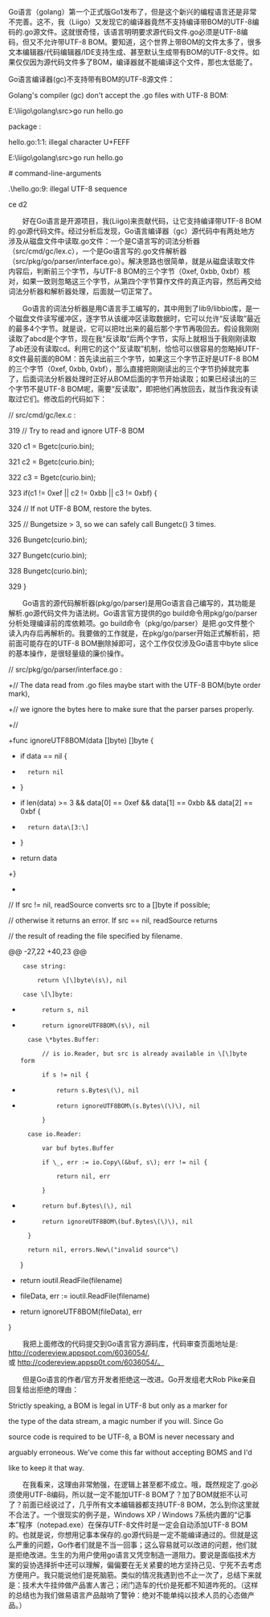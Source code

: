 Go语言（golang）第一个正式版Go1发布了，但是这个新兴的编程语言还是非常不完善。这不，我（Liigo）又发现它的编译器竟然不支持编译带BOM的UTF-8编码的.go源文件。这就很奇怪，该语言明明要求源代码文件.go必须是UTF-8编码，但又不允许带UTF-8 BOM。要知道，这个世界上带BOM的文件太多了，很多文本编辑器/代码编辑器/IDE支持生成、甚至默认生成带有BOM的UTF-8文件。如果仅仅因为源代码文件多了BOM，编译器就不能编译这个文件，那也太低能了。



Go语言编译器\(gc\)不支持带有BOM的UTF-8源文件：

Golang's compiler \(gc\) don't accept the .go files with UTF-8 BOM: 



E:\liigo\golang\src&gt;go run hello.go

package :

hello.go:1:1: illegal character U+FEFF



E:\liigo\golang\src&gt;go run hello.go

\# command-line-arguments

.\hello.go:9: illegal UTF-8 sequence

ce d2



　　好在Go语言是开源项目，我\(Liigo\)来贡献代码，让它支持编译带UTF-8 BOM的.go源代码文件。经过分析后发现，Go语言编译器（gc）源代码中有两处地方涉及从磁盘文件中读取.go文件：一个是C语言写的词法分析器（src/cmd/gc/lex.c），一个是Go语言写的.go文件解析器（src/pkg/go/parser/interface.go）。解决思路也很简单，就是从磁盘读取文件内容后，判断前三个字节，与UTF-8 BOM的三个字节（0xef, 0xbb, 0xbf）核对，如果一致则忽略这三个字节，从第四个字节算作文件的真正内容，然后再交给词法分析器和解析器处理，后面就一切正常了。

　　Go语言的词法分析器是用C语言手工编写的，其中用到了lib9/libbio库，是一个磁盘文件读写缓冲区，逐字节从该缓冲区读取数据时，它可以允许“反读取”最近的最多4个字节。就是说，它可以把吐出来的最后那个字节再吸回去。假设我刚刚读取了abcd是个字节，现在我“反读取”后两个字节，实际上就相当于我刚刚读取了ab还没有读取cd。利用它的这个“反读取”机制，恰恰可以很容易的忽略掉UTF-8文件最前面的BOM：首先读出前三个字节，如果这三个字节正好是UTF-8 BOM的三个字节（0xef, 0xbb, 0xbf），那么直接把刚刚读出的三个字节扔掉就完事了，后面词法分析器处理时正好从BOM后面的字节开始读取；如果已经读出的三个字节不是UTF-8 BOM呢，需要“反读取”，即把他们再放回去，就当作我没有读取过它们。修改后的代码如下：



// src/cmd/gc/lex.c : 

  319                 // Try to read and ignore UTF-8 BOM

  320                 c1 = Bgetc\(curio.bin\);

  321                 c2 = Bgetc\(curio.bin\);

  322                 c3 = Bgetc\(curio.bin\);

  323                 if\(c1 != 0xef \|\| c2 != 0xbb \|\| c3 != 0xbf\) {

  324                         // If not UTF-8 BOM, restore the bytes.

  325                         // Bungetsize &gt; 3, so we can safely call Bungetc\(\) 3 times.

  326                         Bungetc\(curio.bin\);

  327                         Bungetc\(curio.bin\);

  328                         Bungetc\(curio.bin\);

  329                 }



　　Go语言的源代码解析器\(pkg/go/parser\)是用Go语言自己编写的，其功能是解析.go源代码文件为语法树。Go语言官方提供的go build命令用pkg/go/parser分析处理编译前的库依赖项。go build命令（pkg/go/parser）是把.go文件整个读入内存后再解析的。我要做的工作就是，在pkg/go/parser开始正式解析前，把前面可能存在的UTF-8 BOM删除掉即可，这个工作仅仅涉及Go语言中byte slice的基本操作，是很轻量级的廉价操作。



// src/pkg/go/parser/interface.go : 

+// The data read from .go files maybe start with the UTF-8 BOM\(byte order mark\),

+// we ignore the bytes here to make sure that the parser parses properly.

+//

+func ignoreUTF8BOM\(data \[\]byte\) \[\]byte {

+	if data == nil {

+		return nil

+	}

+	if len\(data\) &gt;= 3 && data\[0\] == 0xef && data\[1\] == 0xbb && data\[2\] == 0xbf {

+		return data\[3:\]

+	}

+	return data

+}

+

 // If src != nil, readSource converts src to a \[\]byte if possible;

 // otherwise it returns an error. If src == nil, readSource returns

 // the result of reading the file specified by filename.

@@ -27,22 +40,23 @@

 		case string:

 			return \[\]byte\(s\), nil

 		case \[\]byte:

-			return s, nil

+			return ignoreUTF8BOM\(s\), nil

 		case \*bytes.Buffer:

 			// is io.Reader, but src is already available in \[\]byte form

 			if s != nil {

-				return s.Bytes\(\), nil

+				return ignoreUTF8BOM\(s.Bytes\(\)\), nil

 			}

 		case io.Reader:

 			var buf bytes.Buffer

 			if \_, err := io.Copy\(&buf, s\); err != nil {

 				return nil, err

 			}

-			return buf.Bytes\(\), nil

+			return ignoreUTF8BOM\(buf.Bytes\(\)\), nil

 		}

 		return nil, errors.New\("invalid source"\)

 	}

-	return ioutil.ReadFile\(filename\)

+	fileData, err := ioutil.ReadFile\(filename\)

+	return ignoreUTF8BOM\(fileData\), err

 }





　　我把上面修改的代码提交到Go语言官方源码库，代码审查页面地址是: http://codereview.appspot.com/6036054/, 或 http://codereview.appsp0t.com/6036054/。



　　但是Go语言的作者/官方开发者拒绝这一改进。Go开发组老大Rob Pike亲自回复给出拒绝的理由：



Strictly speaking, a BOM is legal in UTF-8 but only as a marker for

the type of the data stream, a magic number if you will. Since Go

source code is required to be UTF-8, a BOM is never necessary and

arguably erroneous. We've come this far without accepting BOMS and I'd

like to keep it that way.

　　在我看来，这理由非常勉强，在逻辑上甚至都不成立。哦，既然规定了.go必须使用UTF-8编码，所以就一定不能加UTF-8 BOM了？加了BOM就拒不认可了？前面已经说过了，几乎所有文本编辑器都支持UTF-8 BOM，怎么到你这里就不合法了。一个很现实的例子是，Windows XP / Windows 7系统内置的“记事本”程序（notepad.exe）在保存UTF-8文件时是一定会自动添加UTF-8 BOM的。也就是说，你想用记事本保存的.go源代码是一定不能编译通过的。但就是这么严重的问题，Go作者们就是不当一回事；这么容易就可以改进的问题，他们就是拒绝改进。生生的为用户使用go语言又凭空制造一道阻力。要说是面临技术方案的妥协选择折中还可以理解，偏偏要在无关紧要的地方坚持己见、宁死不去考虑方便用户。我只能说他们是死脑筋。类似的情况我遇到也不止一次了，总结下来就是：技术大牛挂帅做产品害人害己；闭门造车的代价是死都不知道咋死的。（这样的总结也为我们做易语言产品敲响了警钟：绝对不能单纯以技术人员的心态做产品。）

